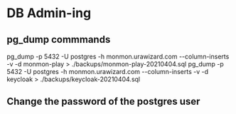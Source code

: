 # DB Admin-ing

## pg_dump commmands

pg_dump -p 5432 -U postgres -h monmon.urawizard.com --column-inserts -v -d monmon-play > ./backups/monmon-play-20210404.sql
pg_dump -p 5432 -U postgres -h monmon.urawizard.com --column-inserts -v -d keycloak > ./backups/keycloak-20210404.sql

## Change the password of the postgres user

